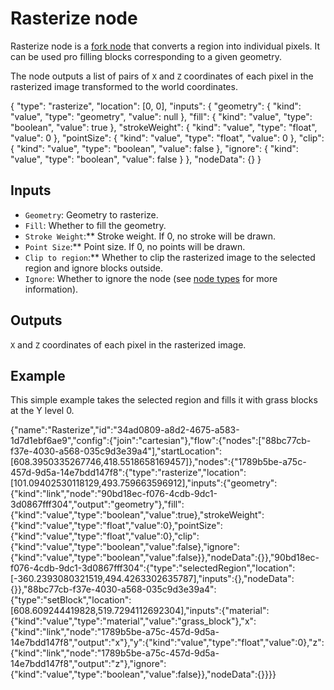 # Rasterize node

Rasterize node is a [fork node](/layers/node_types/fork) that converts a region into individual pixels. It can be used pro filling blocks corresponding to a given geometry.

The node outputs a list of pairs of `X` and `Z` coordinates of each pixel in the rasterized image transformed to the world coordinates.

<Node>
    {
        "type": "rasterize",
        "location": [0, 0],
        "inputs": {
            "geometry": {
                "kind": "value",
                "type": "geometry",
                "value": null
            },
            "fill": {
                "kind": "value",
                "type": "boolean",
                "value": true
            },
            "strokeWeight": {
                "kind": "value",
                "type": "float",
                "value": 0
            },
            "pointSize": {
                "kind": "value",
                "type": "float",
                "value": 0
            },
            "clip": {
                "kind": "value",
                "type": "boolean",
                "value": false
            },
            "ignore": {
                "kind": "value",
                "type": "boolean",
                "value": false
            }
        },
        "nodeData": {}
    }
</Node>

## Inputs

-   `Geometry`: Geometry to rasterize.
-   `Fill`: Whether to fill the geometry.
-   `Stroke Weight`:\*\* Stroke weight. If 0, no stroke will be drawn.
-   `Point Size`:\*\* Point size. If 0, no points will be drawn.
-   `Clip to region`:\*\* Whether to clip the rasterized image to the selected region and ignore blocks outside.
-   `Ignore`: Whether to ignore the node (see [node types](/layers/node_types) for more information).

## Outputs

`X` and `Z` coordinates of each pixel in the rasterized image.

## Example

This simple example takes the selected region and fills it with grass blocks at the Y level 0.

<NodeGraph>
    {"name":"Rasterize","id":"34ad0809-a8d2-4675-a583-1d7d1ebf6ae9","config":{"join":"cartesian"},"flow":{"nodes":["88bc77cb-f37e-4030-a568-035c9d3e39a4"],"startLocation":[608.3950335267746,418.5518658169457]},"nodes":{"1789b5be-a75c-457d-9d5a-14e7bdd147f8":{"type":"rasterize","location":[101.09402530118129,493.759663596912],"inputs":{"geometry":{"kind":"link","node":"90bd18ec-f076-4cdb-9dc1-3d0867fff304","output":"geometry"},"fill":{"kind":"value","type":"boolean","value":true},"strokeWeight":{"kind":"value","type":"float","value":0},"pointSize":{"kind":"value","type":"float","value":0},"clip":{"kind":"value","type":"boolean","value":false},"ignore":{"kind":"value","type":"boolean","value":false}},"nodeData":{}},"90bd18ec-f076-4cdb-9dc1-3d0867fff304":{"type":"selectedRegion","location":[-360.2393080321519,494.4263302635787],"inputs":{},"nodeData":{}},"88bc77cb-f37e-4030-a568-035c9d3e39a4":{"type":"setBlock","location":[608.609244419828,519.7294112692304],"inputs":{"material":{"kind":"value","type":"material","value":"grass_block"},"x":{"kind":"link","node":"1789b5be-a75c-457d-9d5a-14e7bdd147f8","output":"x"},"y":{"kind":"value","type":"float","value":0},"z":{"kind":"link","node":"1789b5be-a75c-457d-9d5a-14e7bdd147f8","output":"z"},"ignore":{"kind":"value","type":"boolean","value":false}},"nodeData":{}}}}
</NodeGraph>
